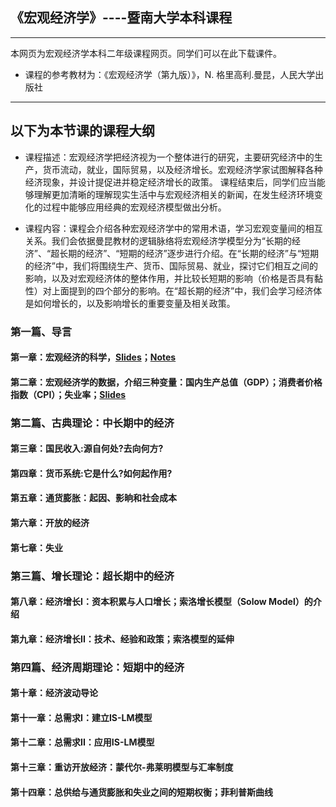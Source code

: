 ## 《宏观经济学》----暨南大学本科课程

---
本网页为宏观经济学本科二年级课程网页。同学们可以在此下载课件。
* 课程的参考教材为：《宏观经济学（第九版）》，N. 格里高利.曼昆，人民大学出版社
---
以下为本节课的课程大纲
---

* 课程描述：宏观经济学把经济视为一个整体进行的研究，主要研究经济中的生产，货币流动，就业，国际贸易，以及经济增长。宏观经济学家试图解释各种经济现象，并设计提促进并稳定经济增长的政策。 课程结束后，同学们应当能够理解更加清晰的理解现实生活中与宏观经济相关的新闻，在发生经济环境变化的过程中能够应用经典的宏观经济模型做出分析。

* 课程内容：课程会介绍各种宏观经济学中的常用术语，学习宏观变量间的相互关系。我们会依据曼昆教材的逻辑脉络将宏观经济学模型分为“长期的经济”、“超长期的经济”、“短期的经济”逐步进行介绍。在“长期的经济”与“短期的经济”中，我们将围绕生产、货币、国际贸易、就业，探讨它们相互之间的影响，以及对宏观经济体的整体作用，并比较长短期的影响（价格是否具有黏性）对上面提到的四个部分的影响。在“超长期的经济”中，我们会学习经济体是如何增长的，以及影响增长的重要变量及相关政策。

### 第一篇、导言

#### 第一章：宏观经济的科学，[Slides](https://github.com/MingshiKang/MacroUndergrad/blob/main/Slides/1%E3%80%81%E5%AE%8F%E8%A7%82%E7%BB%8F%E6%B5%8E%E5%AD%A6%E4%BB%8B%E7%BB%8D.pdf)；[Notes]()
    
#### 第二章：宏观经济学的数据，介绍三种变量：国内生产总值（GDP）；消费者价格指数（CPI）；失业率；[Slides](https://github.com/MingshiKang/MacroUndergrad/blob/main/Slides/2%E3%80%81%E5%AE%8F%E8%A7%82%E7%BB%8F%E6%B5%8E%E5%AD%A6%E7%9A%84%E6%95%B0%E6%8D%AE.pdf)


### 第二篇、古典理论：中长期中的经济

#### 第三章：国民收入:源自何处?去向何方? 

#### 第四章：货币系统:它是什么?如何起作用?

#### 第五章：通货膨胀：起因、影晌和社会成本

#### 第六章：开放的经济

#### 第七章：失业


### 第三篇、增长理论：超长期中的经济

#### 第八章：经济增长I：资本积累与人口增长；索洛增长模型（Solow Model）的介绍

#### 第九章：经济增长II：技术、经验和政策；索洛模型的延伸


### 第四篇、经济周期理论：短期中的经济

#### 第十章：经济波动导论

#### 第十一章：总需求I：建立IS-LM模型

#### 第十二章：总需求II：应用IS-LM模型 

#### 第十三章：重访开放经济：蒙代尔-弗莱明模型与汇率制度

#### 第十四章：总供给与通货膨胀和失业之间的短期权衡；菲利普斯曲线

